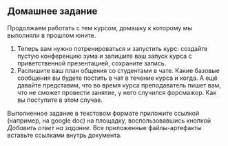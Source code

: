## Домашнее задание

Продолжаем работать с тем курсом, домашку к которому мы выполняли в прошлом юните.

1. Теперь вам нужно потренироваться и запустить курс: создайте пустую конференцию зума и запишите ваш запуск курса с приветственной презентацией, сохраните запись. 
2. Распишите ваш план общения со студентами в чате. Какие базовые сообщения вы будете постить в чат в течение курса и когда. А ещё давайте представим, что во время курса преподаватель пишет вам, что не сможет провести занятие, у него случился форсмажор. Как вы поступите в этом случае. 

Выполненное задание в текстовом формате приложите ссылкой (например, на google doc) на площадку, воспользовавшись кнопкой *Добавить ответ на задание*. Все приложенные файлы-артефакты вставьте ссылками внутрь документа.